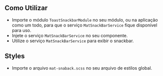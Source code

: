 ## Como Utilizar
- Importe o módulo `ToastSnackbarModule` no seu módulo, ou na aplicação como um todo, para que o serviço `MatSnackBarService` fique disponível para uso.
- Injete o serviço `MatSnackBarService` no seu componente.
- Utilize o serviço `MatSnackBarService` para exibir o snackbar.

## Styles
- Importe o arquivo `mat-snaback.scss` no seu arquivo de estilos global.
